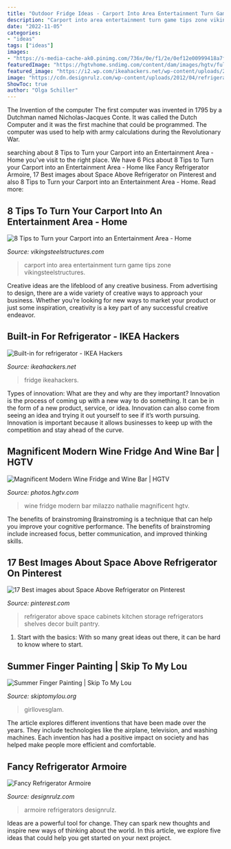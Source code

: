 ```yaml
---
title: "Outdoor Fridge Ideas - Carport Into Area Entertainment Turn Game Tips Zone Vikingsteelstructures"
description: "Carport into area entertainment turn game tips zone vikingsteelstructures"
date: "2022-11-05"
categories:
- "ideas"
tags: ["ideas"]
images:
- "https://s-media-cache-ak0.pinimg.com/736x/0e/f1/2e/0ef12e00999418a7f74466ffa9071baf.jpg"
featuredImage: "https://hgtvhome.sndimg.com/content/dam/images/hgtv/fullset/2015/6/23/1/Nathalie-Milazzo_Kitchen-Dining_3.jpg.rend.hgtvcom.966.1449.suffix/1435091966300.jpeg"
featured_image: "https://i2.wp.com/ikeahackers.net/wp-content/uploads/2014/06/130429_built_in_fridge4.jpg"
image: "https://cdn.designrulz.com/wp-content/uploads/2012/04/refrigerator-designrulz.jpg"
ShowToc: true
author: "Olga Schiller"
---
```



The Invention of the computer
The first computer was invented in 1795 by a Dutchman named Nicholas-Jacques Conte. It was called the Dutch Computer and it was the first machine that could be programmed. The computer was used to help with army calculations during the Revolutionary War.

	

		
searching about 8 Tips to Turn your Carport into an Entertainment Area - Home you've visit to the right place. We have 6 Pics about 8 Tips to Turn your Carport into an Entertainment Area - Home like Fancy Refrigerator Armoire, 17 Best images about Space Above Refrigerator on Pinterest and also 8 Tips to Turn your Carport into an Entertainment Area - Home. Read more:
		
    
## 8 Tips To Turn Your Carport Into An Entertainment Area - Home

<img loading=lazy src="http://www.vikingsteelstructures.com/cdn.vikingsteelstructures.com/uploads/28683/t7.jpg" onerror="this.onerror=null;this.src='https://tse3.mm.bing.net/th?id=OIP.2KgPGKJ7Q6HTazqpjhDUmAHaHT&amp;pid=15.1';" alt="8 Tips to Turn your Carport into an Entertainment Area - Home">

_Source: vikingsteelstructures.com_

>carport into area entertainment turn game tips zone vikingsteelstructures. 

	

Creative ideas are the lifeblood of any creative business. From advertising to design, there are a wide variety of creative ways to approach your business. Whether you’re looking for new ways to market your product or just some inspiration, creativity is a key part of any successful creative endeavor.

    
## Built-in For Refrigerator - IKEA Hackers

<img loading=lazy src="https://i2.wp.com/ikeahackers.net/wp-content/uploads/2014/06/130429_built_in_fridge4.jpg" onerror="this.onerror=null;this.src='https://tse3.mm.bing.net/th?id=OIP.M29lRx9MWl8tLXwQQK-pHwHaNJ&amp;pid=15.1';" alt="Built-in for refrigerator - IKEA Hackers">

_Source: ikeahackers.net_

>fridge ikeahackers. 

	

Types of innovation: What are they and why are they important?
Innovation is the process of coming up with a new way to do something. It can be in the form of a new product, service, or idea. Innovation can also come from seeing an idea and trying it out yourself to see if it’s worth pursuing. Innovation is important because it allows businesses to keep up with the competition and stay ahead of the curve.

    
## Magnificent Modern Wine Fridge And Wine Bar | HGTV

<img loading=lazy src="https://hgtvhome.sndimg.com/content/dam/images/hgtv/fullset/2015/6/23/1/Nathalie-Milazzo_Kitchen-Dining_3.jpg.rend.hgtvcom.966.1449.suffix/1435091966300.jpeg" onerror="this.onerror=null;this.src='https://tse4.mm.bing.net/th?id=OIP.Rp5VEaLsHCnjw97NTmZtZAHaLG&amp;pid=15.1';" alt="Magnificent Modern Wine Fridge and Wine Bar | HGTV">

_Source: photos.hgtv.com_

>wine fridge modern bar milazzo nathalie magnificent hgtv. 

	

The benefits of brainstroming
Brainstroming is a technique that can help you improve your cognitive performance. The benefits of brainstroming include increased focus, better communication, and improved thinking skills.

    
## 17 Best Images About Space Above Refrigerator On Pinterest

<img loading=lazy src="https://s-media-cache-ak0.pinimg.com/736x/0e/f1/2e/0ef12e00999418a7f74466ffa9071baf.jpg" onerror="this.onerror=null;this.src='https://tse3.mm.bing.net/th?id=OIP.YsjAg84OxhOWWxWGTS6uMgHaJ4&amp;pid=15.1';" alt="17 Best images about Space Above Refrigerator on Pinterest">

_Source: pinterest.com_

>refrigerator above space cabinets kitchen storage refrigerators shelves decor built pantry. 

	

1. Start with the basics: With so many great ideas out there, it can be hard to know where to start.

    
## Summer Finger Painting | Skip To My Lou

<img loading=lazy src="https://www.skiptomylou.org/wp-content/uploads/2015/06/Color-Hunt-Preschool-Activity-with-Free-Printable-e1435187195318.jpg" onerror="this.onerror=null;this.src='https://tse1.mm.bing.net/th?id=OIP.__QW1o3TiR6vlKaC6skvUwHaKd&amp;pid=15.1';" alt="Summer Finger Painting | Skip To My Lou">

_Source: skiptomylou.org_

>girllovesglam. 

	

The article explores different inventions that have been made over the years. They include technologies like the airplane, television, and washing machines. Each invention has had a positive impact on society and has helped make people more efficient and comfortable.

    
## Fancy Refrigerator Armoire

<img loading=lazy src="https://cdn.designrulz.com/wp-content/uploads/2012/04/refrigerator-designrulz.jpg" onerror="this.onerror=null;this.src='https://tse3.mm.bing.net/th?id=OIP.vXwCeonOEfKxwloSIl2b5AHaK-&amp;pid=15.1';" alt="Fancy Refrigerator Armoire">

_Source: designrulz.com_

>armoire refrigerators designrulz. 

	

Ideas are a powerful tool for change. They can spark new thoughts and inspire new ways of thinking about the world. In this article, we explore five ideas that could help you get started on your next project.

